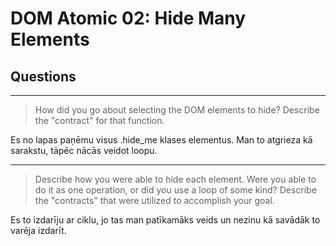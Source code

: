 # DOM Atomic 02: Hide Many Elements

## Questions

---

> How did you go about selecting the DOM elements to hide? Describe the "contract" for that function.

Es no lapas paņēmu visus .hide_me klases elementus. Man to atgrieza kā sarakstu, tāpēc nācās veidot loopu.

---

> Describe how you were able to hide each element. Were you able to do it as one operation, or did you use a loop of some kind? Describe the "contracts" that were utilized to accomplish your goal.

Es to izdarīju ar ciklu, jo tas man patīkamāks veids un nezinu kā savādāk to varēja izdarīt.